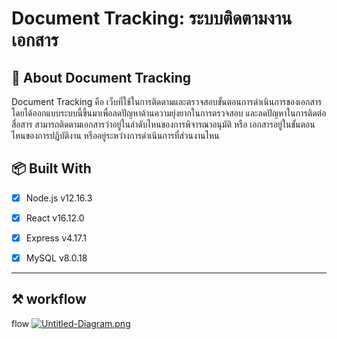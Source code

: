 #  Document Tracking: ระบบติดตามงานเอกสาร

## 📘 About Document Tracking

 Document Tracking คือ เว็บที่ใช้ในการติดตามและตรวจสอบขั้นตอนการดำเนินการของเอกสาร โดยได้ออกแบบระบบนี้ขึ้นมาเพื่อลดปัญหาด้านความยุ่งยากในการตรวจสอบ และลดปัญหาในการติดต่อสื่อสาร สามารถติดตามเอกสารว่าอยู่ในลำดับไหนของการพิจารณาอนุมัติ หรือ เอกสารอยู่ในขั้นตอนไหนของการปฏิบัติงาน หรืออยู่ระหว่างการดำเนินการที่ส่วนงานไหน



## 📦 Built With

- [x] Node.js v12.16.3
- [x] React v16.12.0
- [x] Express v4.17.1
- [x] MySQL v8.0.18


****
## ⚒ workflow

flow
[![Untitled-Diagram.png](https://i.postimg.cc/x1jjXRzX/Untitled-Diagram.png)](https://postimg.cc/pp7M7Kkv)





